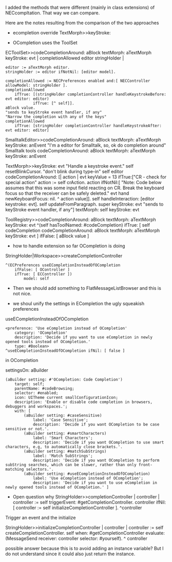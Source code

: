I added the methods that were different (mainly in class extensions) of NECcompltation. That way we can compare.

Here are the notes resulting from the comparison of the two approaches

* ecompletion override TextMorph>>keyStroke: 

* OCompletion uses the ToolSet

ECToolSet>>codeCompletionAround: aBlock textMorph: aTextMorph keyStroke: evt
	| completionAllowed editor stringHolder |
	
	editor := aTextMorph editor.
	stringHolder := editor ifNotNil: [editor model].

	completionAllowed := NECPreferences enabled and:[ NECController allowModel: stringHolder ].
	completionAllowed
		ifTrue: [(stringHolder completionController handleKeystrokeBefore: evt editor: editor)
				ifTrue: [^ self]].
	aBlock value.
	"sends to keyStroke event handler, if any"
	"Narrow the completion with any of the keys"
	completionAllowed
		ifTrue: [stringHolder completionController handleKeystrokeAfter: evt editor: editor]
		
SmalltalkEditor>>codeCompletionAround:  aBlock textMorph:  aTextMorph keyStroke: anEvent
	"I'm a editor for Smalltalk, so, ok do completion around"
	Smalltalk tools codeCompletionAround: aBlock textMorph: aTextMorph keyStroke: anEvent
	
		
TextMorph>>keyStroke: evt
	"Handle a keystroke event."
	self resetBlinkCursor. "don't blink during type-in"
	self editor 
		codeCompletionAround: [| action |
			evt keyValue = 13 ifTrue:["CR - check for special action"
				action := self crAction.
				action ifNotNil:[
					"Note: Code below assumes that this was some
					input field reacting on CR. Break the keyboard
					focus so that the receiver can be safely deleted."
					evt hand newKeyboardFocus: nil.
					^ action value]].
			self handleInteraction: [editor keystroke: evt].
			self updateFromParagraph.
			super keyStroke: evt  "sends to keyStroke event handler, if any"]
		textMorph: self 
		keyStroke: evt
		
ToolRegistry>>codeCompletionAround: aBlock textMorph: aTextMorph keyStroke: evt
	^(self hasToolNamed: #codeCompletion)
	ifTrue: [ self codeCompletion codeCompletionAround: aBlock textMorph: aTextMorph keyStroke: evt ]
	ifFalse: [ aBlock value ]
		





* how to handle extension
so far OCompletion is doing

StringHolder|Workspace>>createCompletionController
	
	^(ECPreferences useECompletionInsteadOfOCompletion
		ifFalse: [ OController ]
		ifTrue: [ ECController ])
			model: self
	
* Then we should add something to FlatMessageListBrowser and this is not nice.
	
* we shoul unify the settings
in ECompletion the ugly squeakish preferences

useECompletionInsteadOfOCompletion

	<preference: 'Use eCompletion instead of OCompletion'
		category: 'OCompletion'
		description: 'Decide if you want to use eCompletion in newly opened tools instead of OCompletion.'
		type: #Boolean>
	^useECompletionInsteadOfOCompletion ifNil: [ false ]


in OCompletion

settingsOn: aBuilder 
	<systemsettings>
	
	(aBuilder setting: #'OCompletion: Code Completion') 
		target: self; 
		parentName: #codeBrowsing;
		selector: #enabled;
		icon: UITheme current smallConfigurationIcon;
		description: 'Enable or disable code completion in browsers, debuggers and workspaces.';
		with: [
			(aBuilder setting: #caseSensitive) 
				label: 'Case Sensitive';
		 		description: 'Decide if you want OCompletion to be case sensitive or not.'.
			(aBuilder setting: #smartCharacters) 
				label: 'Smart Characters';
		 		description: 'Decide if you want OCompletion to use smart characters, e.g, to automatically close brackets.'.
			(aBuilder setting: #matchSubStrings)
				label: 'Match SubStrings';
				description: 'Decide if you want OCompletion to perform subString searches, which can be slower, rather than only front-matching selectors.'.
			(aBuilder setting: #useECompletionInsteadOfOCompletion)
				label: 'Use eCompletion instead of OCompletion';
				description: 'Decide if you want to use eCompletion in newly opened tools instead of OCompletion.' ]
	





* Open question why 
StringHolder>>completionController
	| controller | 
	controller := self triggerEvent: #getCompletionController.
	controller ifNil:[ controller := self initializeCompletionController ].
	^controller
	
Trigger an event and the initialize

StringHolder>>initializeCompletionController
	| controller |
	controller := self createCompletionController.
	self 
		when: #getCompletionController
		evaluate: (MessageSend 
				receiver: controller
				selector: #yourself).
	^ controller
	
possible answer because this is to avoid adding an instance variable? But I do not understand since it could also just return the instance.
